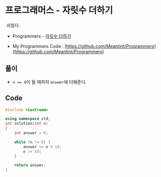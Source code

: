 # 프로그래머스 - 자릿수 더하기

&nbsp;쉬웠다.

- Programmers - [자릿수 더하기](https://programmers.co.kr/learn/courses/30/lessons/12931)

- My Programmers Code : [https://github.com/Meantint/Programmers](https://github.com/Meantint/Programmers)

## 풀이

- `n == 0`이 될 때까지 `answer`에 더해준다.

## Code

```cpp
#include <iostream>

using namespace std;
int solution(int n)
{
    int answer = 0;

    while (n != 0) {
        answer += n % 10;
        n /= 10;
    }

    return answer;
}
```
